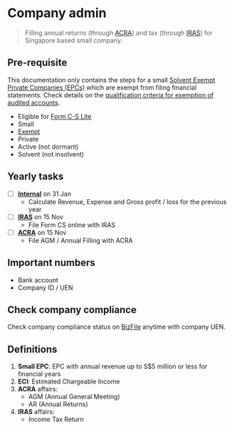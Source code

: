 # Company admin

> Filling annual returns (through [ACRA](https://www.acra.gov.sg/home/)) and tax (through [IRAS](https://www.iras.gov.sg/irashome/default.aspx)) for Singapore based small company.

## Pre-requisite

This documentation only contains the steps for a small [Solvent Exempt Private Companies (EPCs)](https://www.acra.gov.sg/xbrl-filing-and-resources/who-needs-to-file-financial-statements) which are exempt from filing financial statements. Check details on the [qualification criteria for exemption of audited accounts](https://www.acra.gov.sg/legislation/legislative-reform/companies-act-reform/companies-amendment-act-2014/two-phase-implementation-of-companies-amendment-act-2014/more-details-on-small-company-concept-for-audit-exemption).

- Eligible for [Form C-S Lite](https://www.iras.gov.sg/irashome/Businesses/Companies/Filing-Taxes--Form-C-S-Form-C-/Form-C-S--Lite-/)
- Small
- [Exempt](https://www.acra.gov.sg/legislation/legislative-reform/companies-act-reform/companies-amendment-act-2014/two-phase-implementation-of-companies-amendment-act-2014/more-details-on-small-company-concept-for-audit-exemption)
- Private
- Active (not dormant)
- Solvent (not insolvent)

## Yearly tasks

- [ ] **[Internal](internal.md)** on 31 Jan
    - Calculate Revenue, Expense and Gross profit / loss for the previous year
- [ ] **[IRAS](iras.md)** on 15 Nov
    - File Form CS online with IRAS
- [ ] **[ACRA](acra.md)** on 15 Nov
    - File AGM / Annual Filling with ACRA

## Important numbers

- Bank account
- Company ID / UEN

## Check company compliance

Check company compliance status on [BizFile](http://www.bizfile.gov.sg) anytime with company UEN.

## Definitions

1. **Small EPC**: EPC with annual revenue up to S$5 million or less for financial years
2. **ECI**: Estimated Chargeable Income
3. **ACRA** affairs:
    - AGM (Annual General Meeting)
    - AR (Annual Returns)
4. **IRAS** affairs:
   - Income Tax Return
